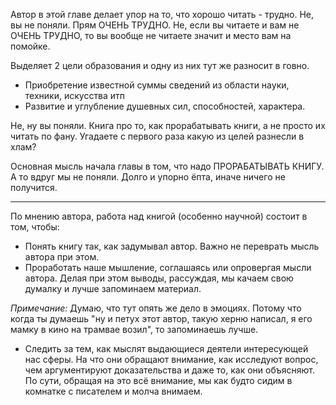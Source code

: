 Автор в этой главе делает упор на то, что хорошо читать - трудно. Не, вы не поняли. Прям ОЧЕНЬ ТРУДНО. 
Не, если вы читаете и вам не ОЧЕНЬ ТРУДНО, то вы вообще не читаете значит и место вам на помойке.

Выделяет 2 цели образования и одну из них тут же разносит в говно.
- Приобретение известной суммы сведений из области науки, техники, искусства итп
- Развитие и углубление душевных сил, способностей, характера.

Не, ну вы поняли. Книга про то, как прорабатывать книги, а не просто их читать по фану. 
Угадаете с первого раза какую из целей разнесли в хлам?

Основная мысль начала главы в том, что надо ПРОРАБАТЫВАТЬ КНИГУ. А то вдруг мы не поняли. Долго и упорно ёпта, иначе
ничего не получится.

---

По мнению автора, работа над книгой (особенно научной) состоит в том, чтобы:
- Понять книгу так, как задумывал автор. Важно не переврать мысль автора при этом.
- Проработать наше мышление, соглашаясь или опровергая мысли автора. Делая при этом выводы, рассуждая, мы качаем
свою думалку и лучше запоминаем материал.
 
*Примечание:* Думаю, что тут опять же дело в эмоциях. Потому что когда ты думаешь "ну и петух этот автор, такую
херню написал, я его мамку в кино на трамвае возил", то запоминаешь лучше.

- Следить за тем, как мыслят выдающиеся деятели интересующей нас сферы. На что они обращают внимание, как исследуют
вопрос, чем аргументируют доказательства и даже то, как они объясняют. По сути, обращая на это всё внимание, мы как
будто сидим в комнатке с писателем и молча внимаем.